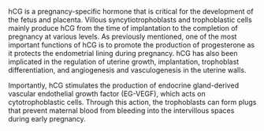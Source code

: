 hCG is a pregnancy-specific hormone that is critical for the development of the fetus and placenta. Villous syncytiotrophoblasts and trophoblastic cells mainly produce hCG from the time of implantation to the completion of pregnancy at various levels. As previously mentioned, one of the most important functions of hCG is to promote the production of progesterone as it protects the endometrial lining during pregnancy. hCG has also been implicated in the regulation of uterine growth, implantation, trophoblast differentiation, and angiogenesis and vasculogenesis in the uterine walls.

Importantly, hCG stimulates the production of endocrine gland-derived vascular endothelial growth factor (EG-VEGF), which acts on cytotrophoblastic cells. Through this action, the trophoblasts can form plugs that prevent maternal blood from bleeding into the intervillous spaces during early pregnancy.